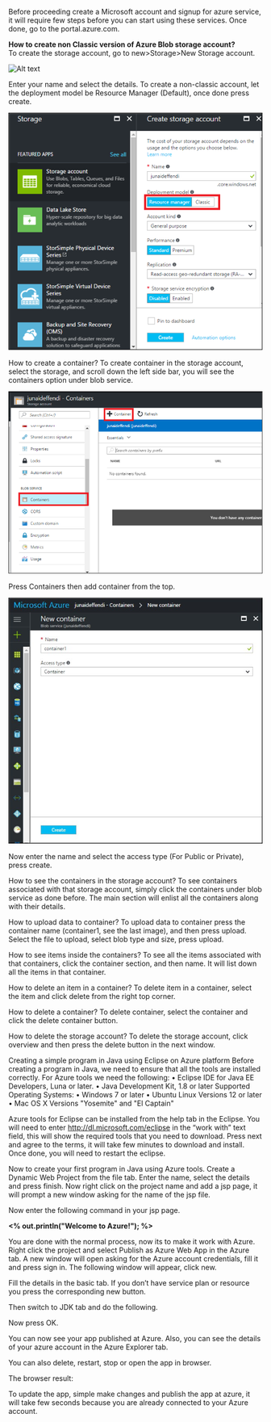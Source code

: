 Before proceeding create a Microsoft account and signup for azure service, it will require few steps before you can start using these services. Once done, go to the portal.azure.com.

<b/>How to create non Classic version of Azure Blob storage account?</b></br>
To create the storage account, go to new>Storage>New Storage account.

![Alt text](/MicrosoftAzure/AzureBasic/media/1.jpg?raw=true)

Enter your name and select the details. To create a non-classic account, let the deployment model be Resource Manager (Default), once done press create. 

![Alt text](media/2.png?raw=true)

How to create a container?
To create container in the storage account, select the storage, and scroll down the left side bar, you will see the containers option under blob service.

![Alt text](media/3.png?raw=true)

Press Containers then add container from the top.

![Alt text](media/4.jpg?raw=true)

Now enter the name and select the access type (For Public or Private), press create.

How to see the containers in the storage account?
To see containers associated with that storage account, simply click the containers under blob service as done before. The main section will enlist all the containers along with their details.

How to upload data to container?
To upload data to container press the container name (container1, see the last image), and then press upload.
Select the file to upload, select blob type and size, press upload.

How to see items inside the containers?
To see all the items associated with that containers, click the container section, and then name. It will list down all the items in that container.

How to delete an item in a container?
To delete item in a container, select the item and click delete from the right top corner.

How to delete a container?
To delete container, select the container and click the delete container button.

How to delete the storage account?
To delete the storage account, click overview and then press the delete button in the next window.

Creating a simple program in Java using Eclipse on Azure platform
Before creating a program in Java, we need to ensure that all the tools are installed correctly. For Azure tools we need the following:
•	Eclipse IDE for Java EE Developers, Luna or later.
•	Java Development Kit, 1.8 or later
Supported Operating Systems:
•	Windows 7 or later
•	Ubuntu Linux Versions 12 or later
•	Mac OS X Versions "Yosemite" and "El Captain"

Azure tools for Eclipse can be installed from the help tab in the Eclipse.
You will need to enter http://dl.microsoft.com/eclipse in the “work with” text field, this will show the required tools that you need to download.
Press next and agree to the terms, it will take few minutes to download and install. Once done, you will need to restart the eclipse.

Now to create your first program in Java using Azure tools.
Create a Dynamic Web Project from the file tab. Enter the name, select the details and press finish.
Now right click on the project name and add a jsp page, it will prompt a new window asking for the name of the jsp file.

Now enter the following command in your jsp page.
<body><b><% out.println("Welcome to Azure!"); %></b></body>

You are done with the normal process, now its to make it work with Azure.
Right click the project and select Publish as Azure Web App in the Azure tab.
A new window will open asking for the Azure account credentials, fill it and press sign in.
The following window will appear, click new. 

Fill the details in the basic tab. If you don’t have service plan or resource you press the corresponding new button.

Then switch to JDK tab and do the following.

Now press OK.

You can now see your app published at Azure. Also, you can see the details of your azure account in the Azure Explorer tab. 

You can also delete, restart, stop or open the app in browser.


The browser result:


To update the app, simple make changes and publish the app at azure, it will take few seconds because you are already connected to your Azure account.
